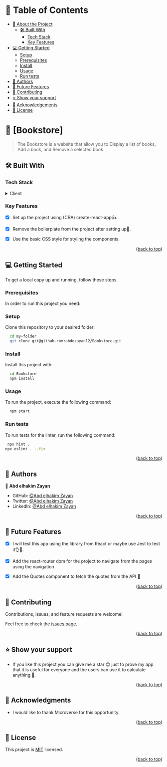 <a name="readme-top"></a>

<!-- TABLE OF CONTENTS -->

# 📗 Table of Contents

- [📖 About the Project](#about-project)
  - [🛠 Built With](#built-with)
    - [Tech Stack](#tech-stack)
    - [Key Features](#key-features)
- [💻 Getting Started](#getting-started)
  - [Setup](#setup)
  - [Prerequisites](#prerequisites)
  - [Install](#install)
  - [Usage](#usage)
  - [Run tests](#run-tests)
- [👥 Authors](#authors)
- [🔭 Future Features](#future-features)
- [🤝 Contributing](#contributing)
- [⭐️ Show your support](#support)
- [🙏 Acknowledgements](#acknowledgements)
- [📝 License](#license)

<!-- PROJECT DESCRIPTION -->

# 📖 [Bookstore] <a name="about-project"></a>

>The Bookstore is a website that allow you to Display a list of books, Add a book, and Remove a selected book


## 🛠 Built With <a name="built-with"></a>

### Tech Stack <a name="tech-stack"></a>


<details>
  <summary>Client</summary>
  <ul>
    <li><a href="#">HTML</a></li>
    <li><a href="#">CSS</a></li>
    <li><a href="https://reactjs.org/">React.js</a></li>
  </ul>
</details>

### Key Features <a name="key-features"></a>

- [x] Set up the project using (CRA) create-react-app👍.
- [x] Remove the boilerplate from the project after setting up💯.
- [x] Use the basic CSS style for styling the components.



<p align="right">(<a href="#readme-top">back to top</a>)</p>

## 💻 Getting Started <a name="getting-started"></a>



To get a local copy up and running, follow these steps.

### Prerequisites

In order to run this project you need:


### Setup

Clone this repository to your desired folder:


```sh
  cd my-folder
  git clone git@github.com:abdozayan12/Bookstore.git
```


### Install

Install this project with:
```sh
  cd Bookstore
  npm install
```

### Usage

To run the project, execute the following command:

```sh
  npm start
```


### Run tests

To run tests for the linter, run the following command:

```sh
 npx hint .
npx eslint . --fix
```

<p align="right">(<a href="#readme-top">back to top</a>)</p>

<!-- AUTHORS -->

## 👥 Authors <a name="authors"></a>

👤 **Abd elhakim Zayan**

- GitHub: [@Abd elhakim Zayan](https://github.com/abdozayan12)
- Twitter: [@Abd elhakim Zayan](https://twitter.com/zayan_abdo)
- LinkedIn: [@Abd elhakim Zayan](https://www.linkedin.com/in/htet-wai-yan-903354263/)

<p align="right">(<a href="#readme-top">back to top</a>)</p>

<!-- FUTURE FEATURES -->

## 🔭 Future Features <a name="future-features"></a>



- [x] I will test this app using the library from React or maybe use Jest to test it👌💯.
- [x] Add the react-router dom for the project to navigate from the pages using the navigation
- [x] Add the Quotes component to fetch the quotes from the API 🚀


<p align="right">(<a href="#readme-top">back to top</a>)</p>

<!-- CONTRIBUTING -->

## 🤝 Contributing <a name="contributing"></a>

Contributions, issues, and feature requests are welcome!

Feel free to check the [issues page](https://github.com/abdozayan12/Bookstore/issues).

<p align="right">(<a href="#readme-top">back to top</a>)</p>

<!-- SUPPORT -->

## ⭐️ Show your support <a name="support"></a>

- If you like this project you can give me a star 😊 just to prove my app that it is useful for everyone and the users can use it to calculate anything 💯.


<p align="right">(<a href="#readme-top">back to top</a>)</p>

## 🙏 Acknowledgments

- I would like to thank Microverse for this opportunity.

<p align="right">(<a href="#readme-top">back to top</a>)</p>
<!-- LICENSE -->

## 📝 License <a name="license"></a>

This project is [MIT](https://github.com/abdozayan12/Bookstore/blob/Development/MIT.md) licensed.

<p align="right">(<a href="#readme-top">back to top</a>)</p>












